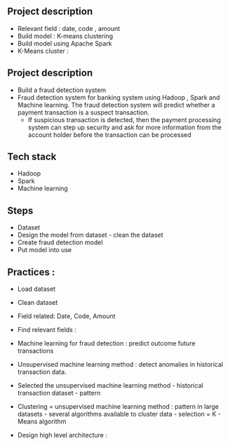 ## Project description 
+ Relevant field : date, code , amount
+ Build model : K-means clustering 
+ Build model using Apache Spark
+ K-Means cluster : 

## Project description 
+ Build a fraud detection system 
+ Fraud detection system for banking system using Hadoop , Spark and Machine learning. The fraud detection system will predict whether a payment transaction is a suspect transaction. 
    + If suspicious transaction is detected, then the payment processing system can step up security and ask for more information from the account holder before the transaction can be processed


## Tech stack 
+ Hadoop 
+ Spark 
+ Machine learning 




## Steps 
+ Dataset 
+ Design the model from dataset - clean the dataset 
+ Create fraud detection model 
+ Put model into use 

## Practices : 
+ Load dataset 
+ Clean dataset 
+ Field related: Date, Code, Amount 

+ Find relevant fields : 
+ Machine learning for fraud detection : predict outcome future transactions
+ Unsupervised machine learning method : detect anomalies in historical transaction data. 
+ Selected the unsupervised machine learning method - historical transaction dataset - pattern 

+ Clustering = unsupervised machine learning method : pattern in large datasets - several algorithms available to cluster data - selection = K - Means algorithm

+ Design high level architecture : 
    






